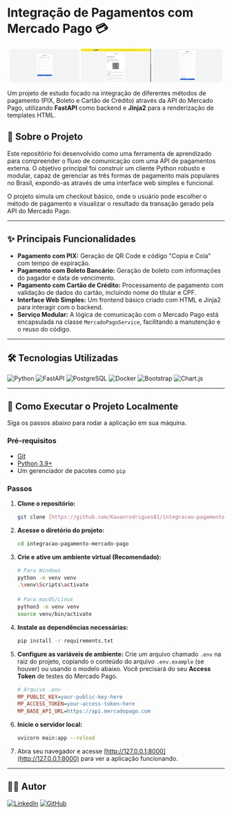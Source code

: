 # Integração de Pagamentos com Mercado Pago 💳

<p align="center">
  <img src="https://raw.githubusercontent.com/Kauanrodrigues01/Kauanrodrigues01/refs/heads/main/images/projetos/checkout-mercado-pago/checkout-cartao.png" width="32%">
  <img src="https://raw.githubusercontent.com/Kauanrodrigues01/Kauanrodrigues01/refs/heads/main/images/projetos/checkout-mercado-pago/tela-mp-pix.png" width="32%">
  <img src="https://raw.githubusercontent.com/Kauanrodrigues01/Kauanrodrigues01/refs/heads/main/images/projetos/checkout-mercado-pago/checkout-boleto.png" width="32%">
</p>

Um projeto de estudo focado na integração de diferentes métodos de pagamento (PIX, Boleto e Cartão de Crédito) através da API do Mercado Pago, utilizando **FastAPI** como backend e **Jinja2** para a renderização de templates HTML.

## 📖 Sobre o Projeto

Este repositório foi desenvolvido como uma ferramenta de aprendizado para compreender o fluxo de comunicação com uma API de pagamentos externa. O objetivo principal foi construir um cliente Python robusto e modular, capaz de gerenciar as três formas de pagamento mais populares no Brasil, expondo-as através de uma interface web simples e funcional.

O projeto simula um checkout básico, onde o usuário pode escolher o método de pagamento e visualizar o resultado da transação gerado pela API do Mercado Pago.

---

## ✨ Principais Funcionalidades

* **Pagamento com PIX:** Geração de QR Code e código "Copia e Cola" com tempo de expiração.
* **Pagamento com Boleto Bancário:** Geração de boleto com informações do pagador e data de vencimento.
* **Pagamento com Cartão de Crédito:** Processamento de pagamento com validação de dados do cartão, incluindo nome do titular e CPF.
* **Interface Web Simples:** Um frontend básico criado com HTML e Jinja2 para interagir com o backend.
* **Serviço Modular:** A lógica de comunicação com o Mercado Pago está encapsulada na classe `MercadoPagoService`, facilitando a manutenção e o reuso do código.

---

## 🛠️ Tecnologias Utilizadas

![Python](https://img.shields.io/badge/Python-3776AB?style=for-the-badge&logo=python&logoColor=white)
![FastAPI](https://img.shields.io/badge/FastAPI-005571?style=for-the-badge&logo=fastapi)
![PostgreSQL](https://img.shields.io/badge/PostgreSQL-316192?style=for-the-badge&logo=postgresql&logoColor=white)
![Docker](https://img.shields.io/badge/Docker-2496ED?style=for-the-badge&logo=docker&logoColor=white)
![Bootstrap](https://img.shields.io/badge/Bootstrap-563D7C?style=for-the-badge&logo=bootstrap&logoColor=white)
![Chart.js](https://img.shields.io/badge/Chart.js-FF6384?style=for-the-badge&logo=Chart.js&logoColor=white)

---

## 🚀 Como Executar o Projeto Localmente

Siga os passos abaixo para rodar a aplicação em sua máquina.

### Pré-requisitos

* [Git](https://git-scm.com/)
* [Python 3.9+](https://www.python.org/downloads/)
* Um gerenciador de pacotes como `pip`

### Passos

1.  **Clone o repositório:**
    ```sh
    git clone [https://github.com/Kauanrodrigues01/integracao-pagamento-mercado-pago.git](https://github.com/Kauanrodrigues01/checkout-mercado-pago.git)
    ```

2.  **Acesse o diretório do projeto:**
    ```sh
    cd integracao-pagamento-mercado-pago
    ```

3.  **Crie e ative um ambiente virtual (Recomendado):**
    ```sh
    # Para Windows
    python -m venv venv
    .\venv\Scripts\activate

    # Para macOS/Linux
    python3 -m venv venv
    source venv/bin/activate
    ```

4.  **Instale as dependências necessárias:**
    ```sh
    pip install -r requirements.txt
    ```

5.  **Configure as variáveis de ambiente:**
    Crie um arquivo chamado `.env` na raiz do projeto, copiando o conteúdo do arquivo `.env.example` (se houver) ou usando o modelo abaixo. Você precisará do seu **Access Token** de testes do Mercado Pago.

    ```ini
    # Arquivo .env
    MP_PUBLIC_KEY=your-public-key-here
    MP_ACCESS_TOKEN=your-access-token-here
    MP_BASE_API_URL=https://api.mercadopago.com
    ```

6.  **Inicie o servidor local:**
    ```sh
    uvicorn main:app --reload
    ```

7.  Abra seu navegador e acesse [http://127.0.0.1:8000](http://127.0.0.1:8000) para ver a aplicação funcionando.

---

## 👨‍💻 Autor

[![LinkedIn](https://img.shields.io/badge/linkedin-%230077B5.svg?style=for-the-badge&logo=linkedin&logoColor=white)](https://www.linkedin.com/in/kauan-rodrigues-lima/)
[![GitHub](https://img.shields.io/badge/github-%23121011.svg?style=for-the-badge&logo=github&logoColor=white)](https://github.com/Kauanrodrigues01)
